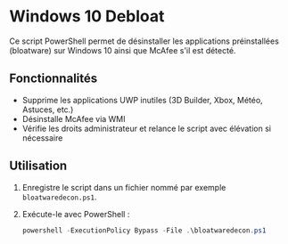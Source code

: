 # Windows 10 Debloat 

Ce script PowerShell permet de désinstaller les applications préinstallées (bloatware) sur Windows 10 ainsi que McAfee s'il est détecté.

## Fonctionnalités

- Supprime les applications UWP inutiles (3D Builder, Xbox, Météo, Astuces, etc.)
- Désinstalle McAfee via WMI
- Vérifie les droits administrateur et relance le script avec élévation si nécessaire

## Utilisation

1. Enregistre le script dans un fichier nommé par exemple `bloatwaredecon.ps1`.

2. Exécute-le avec PowerShell :

   ```powershell
   powershell -ExecutionPolicy Bypass -File .\bloatwaredecon.ps1
